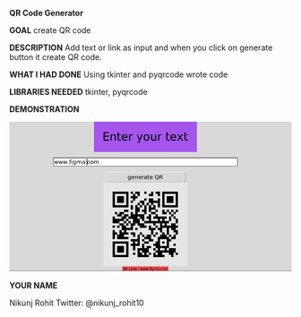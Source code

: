 **QR Code Generator**

**GOAL**
create QR code

**DESCRIPTION**
Add text or link as input and when you click on generate button it create QR code.

**WHAT I HAD DONE**
Using tkinter and pyqrcode wrote code 

**LIBRARIES NEEDED**
tkinter, pyqrcode

**DEMONSTRATION**

![Image1](Images/Image-1.png)

**YOUR NAME**

Nikunj Rohit
Twitter: @nikunj_rohit10
